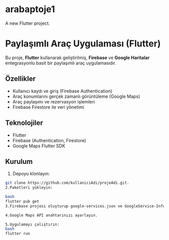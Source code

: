 # arabaptoje1

A new Flutter project.

# Paylaşımlı Araç Uygulaması (Flutter)

Bu proje, **Flutter** kullanarak geliştirilmiş, **Firebase** ve **Google Haritalar** entegrasyonlu basit bir paylaşımlı araç uygulamasıdır.

## Özellikler

- Kullanıcı kaydı ve giriş (Firebase Authentication)  
- Araç konumlarını gerçek zamanlı görüntüleme (Google Maps)  
- Araç paylaşımı ve rezervasyon işlemleri  
- Firebase Firestore ile veri yönetimi  

## Teknolojiler

- Flutter  
- Firebase (Authentication, Firestore)  
- Google Maps Flutter SDK  

## Kurulum

1. Depoyu klonlayın:

```bash
git clone https://github.com/kullaniciAdi/projeAdi.git.
2.Paketleri yükleyin:

bash
flutter pub get
3.Firebase projesi oluşturup google-services.json ve GoogleService-Info.plist dosyalarını projeye ekleyin.

4.Google Maps API anahtarınızı ayarlayın.

5.Uygulamayı çalıştırın:
bash
flutter run
